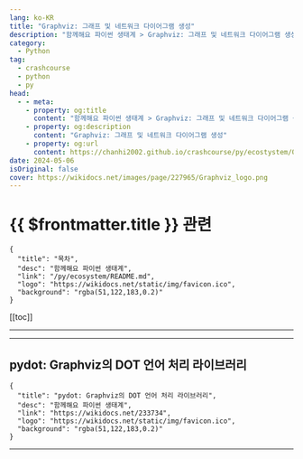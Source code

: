 ```yaml
---
lang: ko-KR
title: "Graphviz: 그래프 및 네트워크 다이어그램 생성"
description: "함께해요 파이썬 생태계 > Graphviz: 그래프 및 네트워크 다이어그램 생성"
category:
  - Python
tag: 
  - crashcourse
  - python
  - py
head:
  - - meta:
    - property: og:title
      content: "함께해요 파이썬 생태계 > Graphviz: 그래프 및 네트워크 다이어그램 생성"
    - property: og:description
      content: "Graphviz: 그래프 및 네트워크 다이어그램 생성"
    - property: og:url
      content: https://chanhi2002.github.io/crashcourse/py/ecostystem/04/graphviz.html
date: 2024-05-06
isOriginal: false
cover: https://wikidocs.net/images/page/227965/Graphviz_logo.png
---
```


# {{ $frontmatter.title }} 관련

```component VPCard
{
  "title": "목차",
  "desc": "함께해요 파이썬 생태계",
  "link": "/py/ecosystem/README.md",
  "logo": "https://wikidocs.net/static/img/favicon.ico",
  "background": "rgba(51,122,183,0.2)"
}
```

[[toc]]

---

<SiteInfo
  name="Graphviz: 그래프 및 네트워크 다이어그램 생성 | WikiDocs"
  desc="함께해요 파이썬 생태계"
  url="https://wikidocs.net/227965"
  logo="https://wikidocs.net/static/img/favicon.ico"
  preview="https://wikidocs.net/images/page/227965/Graphviz_logo.png"/>

<!-- TODO: 작성 -->

---

## pydot: Graphviz의 DOT 언어 처리 라이브러리

```component VPCard
{
  "title": "pydot: Graphviz의 DOT 언어 처리 라이브러리",
  "desc": "함께해요 파이썬 생태계",
  "link": "https://wikidocs.net/233734",
  "logo": "https://wikidocs.net/static/img/favicon.ico",
  "background": "rgba(51,122,183,0.2)"
}
```

<!-- TODO: 작성 -->

---

<TagLinks />